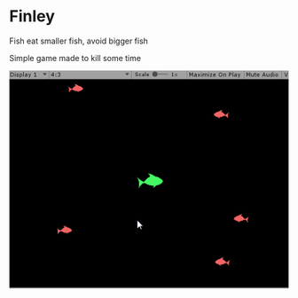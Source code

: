 # Finley
Fish eat smaller fish, avoid bigger fish   

Simple game made to kill some time 

![sample](finley.gif)  

